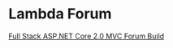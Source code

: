 # Lambda Forum
[Full Stack ASP.NET Core 2.0 MVC Forum Build](https://www.youtube.com/playlist?list=PL3_YUnRN3Uhiz2HomrXKcaEW6b3pDhKTX)



